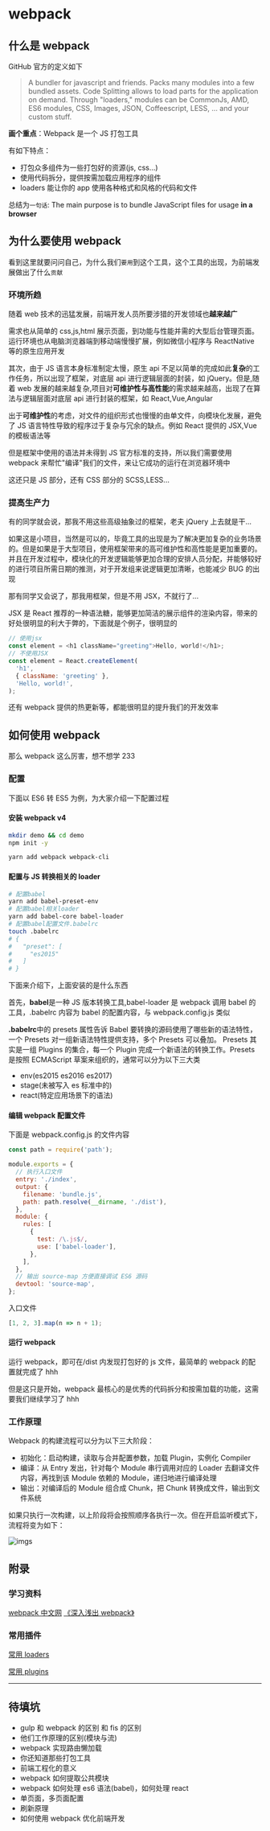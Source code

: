 # webpack

## 什么是 webpack

GitHub 官方的定义如下

> A bundler for javascript and friends. Packs many modules into a few bundled assets. Code Splitting allows to load parts for the application on demand. Through "loaders," modules can be CommonJs, AMD, ES6 modules, CSS, Images, JSON, Coffeescript, LESS, ... and your custom stuff.

**画个重点**：Webpack 是一个 JS 打包工具

有如下特点：

- 打包众多组件为一些打包好的资源(js, css...)
- 使用代码拆分，提供按需加载应用程序的组件
- loaders 能让你的 app 使用各种格式和风格的代码和文件

总结为`一句话`: The main purpose is to bundle JavaScript files for usage **in a browser**

## 为什么要使用 webpack

看到这里就要问问自己，为什么我们`要用`到这个工具，这个工具的出现，为前端发展做出了什么`贡献`

### 环境所趋

随着 web 技术的迅猛发展，前端开发人员所要涉猎的开发领域也**越来越广**

需求也从简单的 css,js,html 展示页面，到功能与性能并需的大型后台管理页面。运行环境也从电脑浏览器端到移动端慢慢扩展，例如微信小程序与 ReactNative 等的原生应用开发

其次，由于 JS 语言本身标准制定太慢，原生 api 不足以简单的完成如此**复杂**的工作任务，所以出现了框架，对底层 api 进行逻辑层面的封装，如 jQuery。但是,随着 web 发展的越来越复杂,项目对**可维护性与高性能**的需求越来越高，出现了在算法与逻辑层面对底层 api 进行封装的框架，如 React,Vue,Angular

出于**可维护性**的考虑，对文件的组织形式也慢慢的由单文件，向模块化发展，避免了 JS 语言特性导致的程序过于复杂与冗余的缺点。例如 React 提供的 JSX,Vue 的模板语法等

但是框架中使用的语法并未得到 JS 官方标准的支持，所以我们需要使用 webpack 来帮忙"编译"我们的文件，来让它成功的运行在浏览器环境中

这还只是 JS 部分，还有 CSS 部分的 SCSS,LESS...

### 提高生产力

有的同学就会说，那我不用这些高级抽象过的框架，老夫 jQuery 上去就是干...

如果这是小项目，当然是可以的，毕竟工具的出现是为了解决更加复杂的业务场景的。但是如果是于大型项目，使用框架带来的高可维护性和高性能是更加重要的。并且在开发过程中，模块化的开发逻辑能够更加合理的安排人员分配，并能够较好的进行项目所需日期的推测，对于开发组来说逻辑更加清晰，也能减少 BUG 的出现

那有同学又会说了，那我用框架，但是不用 JSX，不就行了...

JSX 是 React 推荐的一种语法糖，能够更加简洁的展示组件的渲染内容，带来的好处很明显的利大于弊的，下面就是个例子，很明显的

```js
// 使用jsx
const element = <h1 className="greeting">Hello, world!</h1>;
// 不使用JSX
const element = React.createElement(
  'h1',
  { className: 'greeting' },
  'Hello, world!',
);
```

还有 webpack 提供的热更新等，都能很明显的提升我们的开发效率

## 如何使用 webpack

那么 webpack 这么厉害，想不想学 233

### 配置

下面以 ES6 转 ES5 为例，为大家介绍一下配置过程

#### 安装 webpack v4

```bash
mkdir demo && cd demo
npm init -y

yarn add webpack webpack-cli
```

#### 配置与 JS 转换相关的 loader

```bash
# 配置babel
yarn add babel-preset-env
# 配置babel相关loader
yarn add babel-core babel-loader
# 配置babel配置文件.babelrc
touch .babelrc
# {
#   "preset": [
#     "es2015"
#   ]
# }
```

下面来介绍下，上面安装的是什么东西

首先，**babel**是一种 JS 版本转换工具,babel-loader 是 webpack 调用 babel 的工具，.babelrc 内容为 babel 的配置内容，与 webpack.config.js 类似

**.babelrc**中的 presets 属性告诉 Babel 要转换的源码使用了哪些新的语法特性，一个 Presets 对一组新语法特性提供支持，多个 Presets 可以叠加。 Presets 其实是一组 Plugins 的集合，每一个 Plugin 完成一个新语法的转换工作。Presets 是按照 ECMAScript 草案来组织的，通常可以分为以下三大类

- env(es2015 es2016 es2017)
- stage(未被写入 es 标准中的)
- react(特定应用场景下的语法)

#### 编辑 webpack 配置文件

下面是 webpack.config.js 的文件内容

```js
const path = require('path');

module.exports = {
  // 执行入口文件
  entry: './index',
  output: {
    filename: 'bundle.js',
    path: path.resolve(__dirname, './dist'),
  },
  module: {
    rules: [
      {
        test: /\.js$/,
        use: ['babel-loader'],
      },
    ],
  },
  // 输出 source-map 方便直接调试 ES6 源码
  devtool: 'source-map',
};
```

入口文件

```js
[1, 2, 3].map(n => n + 1);
```

#### 运行 webpack

运行 webpack，即可在/dist 内发现打包好的 js 文件，最简单的 webpack 的配置就完成了 hhh

但是这只是开始，webpack 最核心的是优秀的代码拆分和按需加载的功能，这需要我们继续学习了 hhh

### 工作原理

Webpack 的构建流程可以分为以下三大阶段：

- 初始化：启动构建，读取与合并配置参数，加载 Plugin，实例化 Compiler
- 编译：从 Entry 发出，针对每个 Module 串行调用对应的 Loader 去翻译文件内容，再找到该 Module 依赖的 Module，递归地进行编译处理
- 输出：对编译后的 Module 组合成 Chunk，把 Chunk 转换成文件，输出到文件系统

如果只执行一次构建，以上阶段将会按照顺序各执行一次。但在开启监听模式下，流程将变为如下：

![imgs](https://www.peterchen.club/imgs/webpack.png)

## 附录

### 学习资料

[webpack 中文网](https://www.webpackjs.com/concepts/)
[《深入浅出 webpack》](http://webpack.wuhaolin.cn/)

### 常用插件

[常用 loaders](http://webpack.wuhaolin.cn/%E9%99%84%E5%BD%95/%E5%B8%B8%E7%94%A8Loaders.html)

[常用 plugins](http://webpack.wuhaolin.cn/%E9%99%84%E5%BD%95/%E5%B8%B8%E7%94%A8Plugins.html)

---

## 待填坑

- gulp 和 webpack 的区别 和 fis 的区别
- 他们工作原理的区别(模块与流)
- webpack 实现路由懒加载
- 你还知道那些打包工具
- 前端工程化的意义
- webpack 如何提取公共模块
- webpack 如何处理 es6 语法(babel)，如何处理 react
- 单页面，多页面配置
- 刷新原理
- 如何使用 webpack 优化前端开发
